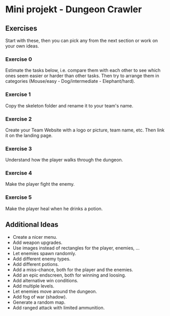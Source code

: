 # Mini projekt - Dungeon Crawler

## Exercises
Start with these, then you can pick any from the next section or work on your own ideas.

### Exercise 0
Estimate the tasks below, i.e. compare them with each other to see which ones seem easier or harder than other tasks.
Then try to arrange them in categories (Mouse/easy - Dog/intermediate - Elephant/hard).

### Exercise 1
Copy the skeleton folder and rename it to your team's name.

### Exercise 2
Create your Team Website with a logo or picture, team name, etc.
Then link it on the landing page.

### Exercise 3
Understand how the player walks through the dungeon.

### Exercise 4
Make the player fight the enemy.

### Exercise 5
Make the player heal when he drinks a potion.

## Additional Ideas
* Create a nicer menu.
* Add weapon upgrades.
* Use images instead of rectangles for the player, enemies, ...
* Let enemies spawn randomly.
* Add different enemy types. 
* Add different potions.
* Add a miss-chance, both for the player and the enemies.
* Add an epic endscreen, both for winning and loosing.
* Add alternative win conditions.
* Add multiple levels.
* Let enemies move around the dungeon.
* Add fog of war (shadow).
* Generate a random map.
* Add ranged attack with limited ammunition.